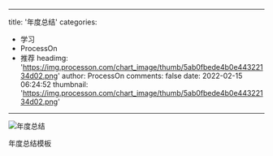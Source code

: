 
---
title: '年度总结'
categories: 
 - 学习
 - ProcessOn
 - 推荐
headimg: 'https://img.processon.com/chart_image/thumb/5ab0fbede4b0e44322134d02.png'
author: ProcessOn
comments: false
date: 2022-02-15 06:24:52
thumbnail: 'https://img.processon.com/chart_image/thumb/5ab0fbede4b0e44322134d02.png'
---

<div>   
<img class="thumb" alt="年度总结" src="https://img.processon.com/chart_image/thumb/5ab0fbede4b0e44322134d02.png" referrerpolicy="no-referrer">
<p>年度总结模板</p>  
</div>
            